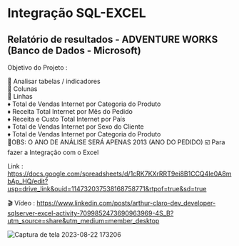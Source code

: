 # Integração SQL-EXCEL

## Relatório de resultados - ADVENTURE WORKS (Banco de Dados - Microsoft)

Objetivo do Projeto :

🔷 Analisar tabelas / indicadores
<br>
🔷 Colunas 
<br>
🔷 Linhas 
<br>
 ♦️  Total de Vendas Internet por Categoria do Produto
<br>
 ♦️  Receita Total Internet por Mês do Pedido
<br>
 ♦️  Receita e Custo Total Internet por País
<br>
 ♦️  Total de Vendas Internet por Sexo do Cliente
<br>
 ♦️  Total de Vendas Internet por Categoria do Produto
<br>
🔺OBS: O ANO DE ANÁLISE SERÁ APENAS 2013 (ANO DO PEDIDO)
☑️ Para fazer a Integração com o Excel 

Link : https://docs.google.com/spreadsheets/d/1cRK7KXrRRT9ei8B1CCQ4Ie0A8mbAp_HQ/edit?usp=drive_link&ouid=114732037538168758771&rtpof=true&sd=true

🎬 Vídeo : https://www.linkedin.com/posts/arthur-claro-dev_developer-sqlserver-excel-activity-7099852473690963969-4S_B?utm_source=share&utm_medium=member_desktop

![Captura de tela 2023-08-22 173206](https://github.com/ArthurClaro/SQL-EXCEL/assets/124170421/d0ed084f-ac47-4d0b-91aa-60aa24e8ef65)

